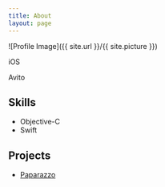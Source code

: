 ```yaml
---
title: About
layout: page
---
```

![Profile Image]({{ site.url }}/{{ site.picture }})

<p>iOS</p>

<p>Avito</p>

<h2>Skills</h2>

<ul class="skill-list">
	<li>Objective-C</li>
	<li>Swift</li>
</ul>

<h2>Projects</h2>

<ul>
	<li><a href="https://github.com/khomTima/Paparazzo">Paparazzo</a></li>
</ul>
